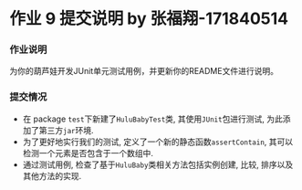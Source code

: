 # 作业 9 提交说明 by 张福翔-171840514
### 作业说明
为你的葫芦娃开发JUnit单元测试用例，并更新你的README文件进行说明。

### 提交情况

- 在 package `test`下新建了`HuluBabyTest`类, 其使用`JUnit`包进行测试, 为此添加了第三方`jar`环境.
- 为了更好地实行我们的测试, 定义了一个新的静态函数`assertContain`, 其可以检测一个元素是否包含于一个数组中. 
- 通过测试用例, 检查了基于`HuluBaby`类相关方法包括实例创建, 比较, 排序以及其他方法的实现.

